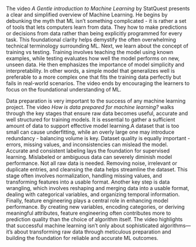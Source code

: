 The video *A Gentle introduction to Machine Learning* by StatQuest presents a clear and simplified overview of Machine Learning. He begins by debunking the myth that ML isn’t something complicated - it is rather a set of tools that lets computers learn from data. They how to make predictions or decisions from data rather than being explicitly programmed for every task. This foundational clarity helps demystify the often overwhelming technical terminology surrounding ML. Next, we learn about the concept of training vs testing.  Training involves teaching the model using known examples, while testing evaluates how well the model performs on new, unseen data. He then emphasizes the importance of model simplicity and interpretability. In other words, a simple model that generalizes well is preferable to a more complex one that fits the training data perfectly but fails in real-world scenarios. The video ends by encouraging the learners to focus on the foundational understanding of ML. 

Data preparation is very important to the success of any machine learning project. The video *How is data prepared for machine learning?* walks through the key stages that ensure raw data becomes useful, accurate and well structured for training models. It is essential to gather a sufficient amount of data to support effective model learning.A dataset that is too small can cause underfitting, while an overly large one may introduce redundancy - balancing volume is key. Dataset quality is equally important - errors, missing values, and inconsistencies can mislead the model. Accurate and consistent labeling lays the foundation for supervised learning. Mislabeled or ambiguous data can severely diminish model performance. Not all raw data is needed. Removing noise, irrelevant or duplicate entries, and cleansing the data helps streamline the dataset. This stage often involves normalization, handling missing values, and transforming features into a usable format. Another key step is data wrangling, which involves reshaping and merging data into a usable format, dealing with categorical variables, and organizing temporal information. Finally, feature engineering plays a central role in enhancing model performance. By creating new variables, encoding categories, or deriving meaningful attributes, feature engineering often contributes more to prediction quality than the choice of algorithm itself. The video highlights that successful machine learning isn’t only about sophisticated algorithms—it’s about transforming raw data through meticulous preparation and building the foundation for reliable and accurate ML outcomes.